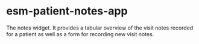 # esm-patient-notes-app

The notes widget. It provides a tabular overview of the visit notes recorded for a patient as well as a form for recording new visit notes.

